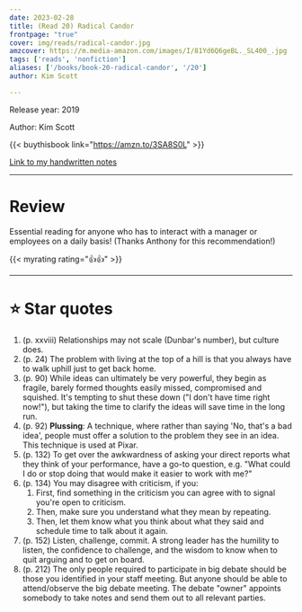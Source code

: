 ```yaml
---
date: 2023-02-28
title: (Read 20) Radical Candor
frontpage: "true"
cover: img/reads/radical-candor.jpg
amzcover: https://m.media-amazon.com/images/I/81Yd6Q6geBL._SL400_.jpg
tags: ['reads', 'nonfiction']
aliases: ['/books/book-20-radical-candor', '/20']
author: Kim Scott

---
```


Release year: 2019

Author: Kim Scott

{{< buythisbook link="https://amzn.to/3SA8S0L" >}}

[Link to my handwritten notes](https://drive.google.com/file/d/1ecZVI6XWvG6s8HCAU6GdS4MAnrO7mEOP/view?usp=drive_link)

---

# Review

Essential reading for anyone who has to interact with a manager or
employees on a daily basis! (Thanks Anthony for this recommendation!)

{{< myrating rating="👍👍" >}}

---

# :star: Star quotes

1. (p. xxviii) Relationships may not scale (Dunbar's number), but
   culture does.
1. (p. 24) The problem with living at the top of a hill is that you
   always have to walk uphill just to get back home.
1. (p. 90) While ideas can ultimately be very powerful, they begin as
   fragile, barely formed thoughts easily missed, compromised and
   squished.  It's tempting to shut these down ("I don't have time right
   now!"), but taking the time to clarify the ideas will save time in
   the long run.
1. (p. 92) **Plussing**: A technique, where rather than saying 'No,
   that's a bad idea', people must offer a solution to the problem they
   see in an idea. This technique is used at Pixar.
1. (p. 132) To get over the awkwardness of asking your direct reports
   what they think of your performance, have a go-to question, e.g.
   "What could I do or stop doing that would make it easier to work with
   me?"
1. (p. 134) You may disagree with criticism, if you:
    1. First, find something in the criticism you can agree with to
       signal you're open to criticism.
    1. Then, make sure you understand what they mean by repeating.
    1. Then, let them know what you think about what  they said and
       schedule time to talk about it again.
1. (p. 152) Listen, challenge, commit. A strong leader has the humility
   to listen, the confidence to challenge, and the wisdom to know when
   to quit arguing and to get on board.
1. (p. 212) The only people required to participate in big debate should
   be those you identified in your staff meeting. But anyone should be
   able to attend/observe the big debate meeting. The debate "owner"
   appoints somebody to take notes and send them out to all relevant
   parties.

